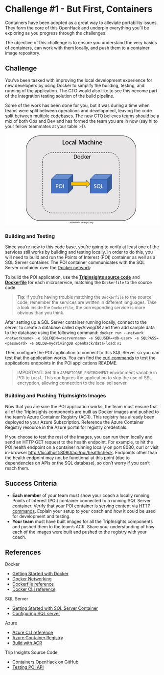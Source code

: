 
# Challenge #1 - But First, Containers

Containers have been adopted as a great way to alleviate portability issues. They form the core of this OpenHack and underpin everything you’ll be exploring as you progress through the challenges.

The objective of this challenge is to ensure you understand the very basics of containers, can work with them locally, and push them to a container image repository.

## Challenge

You’ve been tasked with improving the local development experience for new developers by using Docker to simplify the building, testing, and running of the application. The CTO would also like to see this become part of the integration testing solution of the build pipeline.

Some of the work has been done for you, but it was during a time when teams were split between operations and development, leaving the code split between multiple codebases. The new CTO believes teams should be a mix of both Ops and Dev and has formed the team you are in now (say hi to your fellow teammates at your table :-)).

![challenge 1](./img/desiredArchChallange.jpg)

### Building and Testing

Since you’re new to this code base, you’re going to verify at least one of the services still works by building and testing locally. In order to do this, you will need to build and run the Points of Interest (POI) container as well as a SQL Server container. The POI container communicates with the SQL Server container over the [Docker network](https://docs.docker.com/v17.09/engine/userguide/networking):

To build the POI application, use the **[TripInsights source code](https://github.com/Azure-Samples/openhack-containers)** and **[Dockerfile](https://docs.docker.com/engine/reference/builder/)** for each microservice, matching the `Dockerfile` to the source code.

> **Tip**: If you’re having trouble matching the `Dockerfile` to the source code, remember the services are written in different languages. Take a look inside the `Dockerfile`, the corresponding service is more obvious than you think.

After setting up a SQL Server container running locally, connect to the server to create a database called _mydrivingDB_ and then add sample data to the database using the following command: `docker run --network <networkname> -e SQLFQDN=<servername> -e SQLUSER=<db-user> -e SQLPASS=<password> -e SQLDB=mydrivingDB openhack/data-load:v1`

Then configure the POI application to connect to this SQL Server so you can test that the application works. You can find the [curl commands](https://github.com/Azure-Samples/openhack-containers/tree/master/src/poi#testing) to test the applications endpoints in the POI applications README.

> IMPORTANT: Set the `ASPNETCORE_ENVIRONMENT` environment variable in POI to `Local`. This configures the application to skip the use of SSL encryption, allowing connection to the local sql server.

### Building and Pushing TripInsights Images

Now that you are sure the POI application works, the team must ensure that all of the TripInsights components are built as Docker images and pushed to the team’s Azure Container Registry (ACR). This registry has already been deployed to your Azure Subscription. Reference the Azure Container Registry resource in the Azure portal for registry credentials.

If you choose to test the rest of the images, you can run them locally and send an HTTP GET request to the health endpoint. For example, to hit the POI health endpoint on a container running locally on port 8080, curl or visit in-browser [http://localhost:8080/api/poi/healthcheck](http://localhost:8080/api/poi/healthcheck). Endpoints other than the health endpoint may not be functional at this point (due to dependencies on APIs or the SQL database), so don’t worry if you can’t reach them.

## Success Criteria

*   **Each member** of your team must show your coach a locally running Points of Interest (POI) container connected to a running SQL Server container. Verify that your POI container is serving content via [HTTP commands](https://github.com/Azure-Samples/openhack-containers/tree/master/src/poi#testing). Explain your setup to your coach and how it could be used for development and testing.
*   **Your team** must have built images for all the TripInsights components and pushed them to the team’s ACR. Share your understanding of how each of the images were built and pushed to the registry with your coach.

## References

Docker

*   [Getting Started with Docker](https://docs.docker.com/get-started/)
*   [Docker Networking](https://docs.docker.com/v17.09/engine/userguide/networking)
*   [Dockerfile reference](https://docs.docker.com/engine/reference/builder/)
*   [Docker CLI reference](https://docs.docker.com/engine/reference/commandline/cli/)

SQL Server

*   [Getting Started with SQL Server Container](https://docs.microsoft.com/en-us/sql/linux/quickstart-install-connect-docker?view=sql-server-2017)
*   [Configuring SQL server](https://docs.microsoft.com/en-us/sql/linux/sql-server-linux-configure-docker)

Azure

*   [Azure CLI reference](https://docs.microsoft.com/en-us/cli/azure/get-started-with-azure-cli)
*   [Azure Container Registry](https://docs.microsoft.com/en-us/azure/container-registry/)
*   [Build with ACR](https://docs.microsoft.com/en-us/azure/container-registry/container-registry-tutorial-quick-task)

Trip Insights Source Code

*   [Containers OpenHack on GitHub](https://github.com/Azure-Samples/openhack-containers)
*   [Testing POI API](https://github.com/Azure-Samples/openhack-containers/tree/master/src/poi#testing)
